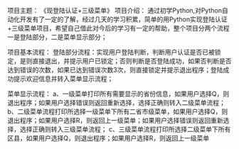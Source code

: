 项目主题：
《现登陆认证+三级菜单》
项目介绍：
通过初学Python,对Python自动化开发有了一定的了解，经过几天的学习积累，简单的用Python实现登陆认证+三级菜单项目，希望自己借此对今后的学习有一定的帮助，整个项目分两个流程一是登陆部分，二是菜单显示部分；

项目基本流程：
登陆部分流程：实现用户登陆判断，判断用户认证是否已被锁定，是则直接退出，并提示用户已锁定；否则判断是否登陆成功，如果否判断是否达到错误的次数，如果已达到错误次数3次，则直接锁定并提示退出程序；登陆成功提示欢迎信息并转入菜单显示流程；

菜单显示流程：
a、一级菜单打印所有需要显示的省份信息，如果用户选择Q，则退出程序；如果用户选择错误则返回重新选择，选择正确则转入二级菜单流程；
b、二级菜单流程打印所选择一级菜单下所有二省市级菜单，如果用户选择Q，则退出程序；如果用户选择R，则返回上一级菜单；如果用户选择错误则返回重新选择，选择正确则转入三级菜单流程；
c、三级菜单流程打印所选择二级菜单下所有区县，如果用户选择Q，则退出程序；如果用户选择R，则返回上一级菜单
